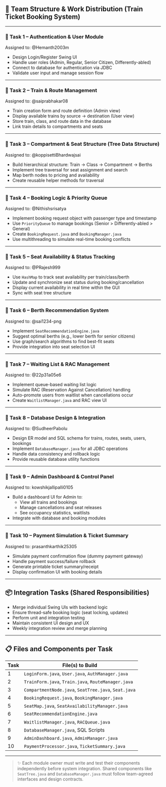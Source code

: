 ## 👥 Team Structure & Work Distribution (Train Ticket Booking System)

---

### 👤 Task 1 – **Authentication & User Module**
Assigned to: @Hemanth2003m
- Design Login/Register Swing UI
- Handle user roles (Admin, Regular, Senior Citizen, Differently-abled)
- Connect to database for authentication via JDBC
- Validate user input and manage session flow

---

### 👤 Task 2 – **Train & Route Management**
Assigned to: @saiprabhakar08
- Train creation form and route definition (Admin view)
- Display available trains by source → destination (User view)
- Store train, class, and route data in the database
- Link train details to compartments and seats

---

### 👤 Task 3 – **Compartment & Seat Structure (Tree Data Structure)**
Assigned to: @koppisettiBhardwajsai
- Build hierarchical structure: Train → Class → Compartment → Berths
- Implement tree traversal for seat assignment and search
- Map berth nodes to pricing and availability
- Create reusable helper methods for traversal

---

### 👤 Task 4 – **Booking Logic & Priority Queue**
Assigned to: @Nithishsrisatya
- Implement booking request object with passenger type and timestamp
- Use `PriorityQueue` to manage bookings (Senior > Differently-abled > General)
- Create `BookingRequest.java` and `BookingManager.java`
- Use multithreading to simulate real-time booking conflicts

---

### 👤 Task 5 – **Seat Availability & Status Tracking**
Assigned to: @PRajesh999
- Use `HashMap` to track seat availability per train/class/berth
- Update and synchronize seat status during booking/cancellation
- Display current availability in real time within the GUI
- Sync with seat tree structure

---

### 👤 Task 6 – **Berth Recommendation System**
Assigned to: @sai1234-png
- Implement `SeatRecommendationEngine.java`
- Suggest optimal berths (e.g., lower berth for senior citizens)
- Use graph/search algorithms to find best-fit seats
- Provide integration into seat selection UI

---

### 👤 Task 7 – **Waiting List & RAC Management**
Assigned to: @22p31a05e6
- Implement queue-based waiting list logic
- Simulate RAC (Reservation Against Cancellation) handling
- Auto-promote users from waitlist when cancellations occur
- Create `WaitlistManager.java` and RAC view UI

---

### 👤 Task 8 – **Database Design & Integration**
Assigned to: @SudheerPabolu
- Design ER model and SQL schema for trains, routes, seats, users, bookings
- Implement `DatabaseManager.java` for all JDBC operations
- Handle data consistency and rollback logic
- Provide reusable database utility functions

---

### 👤 Task 9 – **Admin Dashboard & Control Panel**
Assigned to: kowshikjallipalli0105
- Build a dashboard UI for Admin to:
  - View all trains and bookings
  - Manage cancellations and seat releases
  - See occupancy statistics, waitlists
- Integrate with database and booking modules

---

### 👤 Task 10 – **Payment Simulation & Ticket Summary**
Assigned to: prasanthkarthik25305
- Simulate payment confirmation flow (dummy payment gateway)
- Handle payment success/failure rollback
- Generate printable ticket summary/receipt
- Display confirmation UI with booking details

---

## 📦 Integration Tasks (Shared Responsibilities)
- Merge individual Swing UIs with backend logic
- Ensure thread-safe booking logic (seat locking, updates)
- Perform unit and integration testing
- Maintain consistent UI design and UX
- Weekly integration review and merge planning

---

## 📋 Files and Components per Task

| Task | File(s) to Build |
|--------|------------------|
| 1 | `LoginForm.java`, `User.java`, `AuthManager.java` |
| 2 | `TrainForm.java`, `Train.java`, `RouteManager.java` |
| 3 | `CompartmentNode.java`, `SeatTree.java`, `Seat.java` |
| 4 | `BookingRequest.java`, `BookingManager.java` |
| 5 | `SeatMap.java`, `SeatAvailabilityManager.java` |
| 6 | `SeatRecommendationEngine.java` |
| 7 | `WaitlistManager.java`, `RACQueue.java` |
| 8 | `DatabaseManager.java`, SQL Scripts |
| 9 | `AdminDashboard.java`, `AdminManager.java` |
| 10 | `PaymentProcessor.java`, `TicketSummary.java` |

---

> ✨ Each module owner must write and test their components independently before system integration. Shared components like `SeatTree.java` and `DatabaseManager.java` must follow team-agreed interfaces and design contracts.

